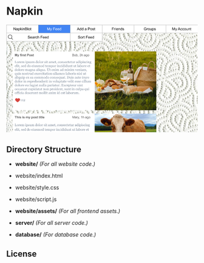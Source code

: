 # Napkin

![Mockup](mockup/mockup.png)

## Directory Structure

- **website/** _(For all website code.)_
- website/index.html
- website/style.css
- website/script.js
- **website/assets/** _(For all frontend assets.)_

- **server/** _(For all server code.)_

- **database/** _(For database code.)_

## License
